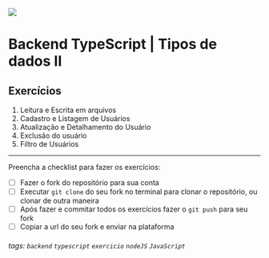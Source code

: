 ![](https://i.imgur.com/xG74tOh.png)

# Backend TypeScript | Tipos de dados II

## Exercícios

1. Leitura e Escrita em arquivos
2. Cadastro e Listagem de Usuários
3. Atualização e Detalhamento do Usuário
4. Exclusão do usuário
5. Filtro de Usuários

---

Preencha a checklist para fazer os exercícios:

-   [ ] Fazer o fork do repositório para sua conta
-   [ ] Executar `git clone` do seu fork no terminal para clonar o repositório, ou clonar de outra maneira
-   [ ] Após fazer e commitar todos os exercícios fazer o `git push` para seu fork
-   [ ] Copiar a url do seu fork e enviar na plataforma

###### tags: `backend` `typescript` `exercicio` `nodeJS` `JavaScript`
